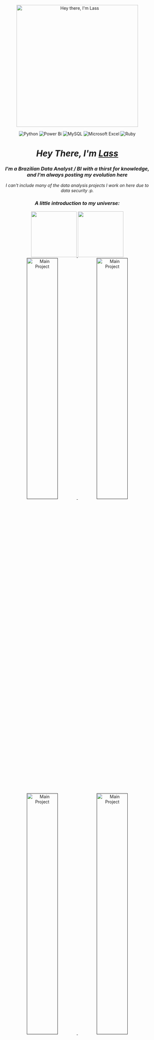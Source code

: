 <p align="center">
  <img src="" alt="Hey there, I'm Lass" height="400" >
</p>

<div align="center">
  
![Python](https://img.shields.io/badge/python-3670A0?style=for-the-badge&logo=python&logoColor=ffdd54)
![Power Bi](https://img.shields.io/badge/power_bi-F2C811?style=for-the-badge&logo=powerbi&logoColor=black)
![MySQL](https://img.shields.io/badge/mysql-4479A1.svg?style=for-the-badge&logo=mysql&logoColor=white)
![Microsoft Excel](https://img.shields.io/badge/Microsoft_Excel-217346?style=for-the-badge&logo=microsoft-excel&logoColor=white)
![Ruby](https://img.shields.io/badge/ruby-%23CC342D.svg?style=for-the-badge&logo=ruby&logoColor=white)


  <h1> <i> Hey There, I'm <a href="https://www.linkedin.com/in/nicollas-venancio/" target="_blank" rel="external"> Lass </a> </i> </h1>
  
  <h3> <i> I'm a Brazilian Data Analyst / BI with a thirst for knowledge, and I'm always posting my evolution here </i> </h3>

  <p> <i>I can't include many of the data analysis projects I work on here due to data security :p.</i> </p>
 
  <h3> <i> A little introduction to my universe: </i> </h3>
  
  <a href="https://github.com/DevLass">
    <img height="150em" src="https://github-readme-stats.vercel.app/api?username=DevLass&count_private=true&include_all_commits=true&show_icons=true&theme=dracula&hide_border=false&show_owner=true"/>
    <img height="150em" src="https://github-readme-stats.vercel.app/api/top-langs/?username=DevLass&theme=dracula&hide_border=false&&layout=compact"/>
  </a>
  

  <div>
  <a href="" target="_blank" rel="external">
  <img src="" alt="Main Project" width="45%"/>
  </a>
  <a href="" target="_blank" rel="external">
  <img src="" alt="Main Project" width="45%"/>
  </a>
  <a href="" target="_blank" rel="external">
  <img src="" alt="Main Project" width="45%"/>
  </a>
  <a href="" target="_blank" rel="external">
  <img src="" alt="Main Project" width="45%"/>
  </a>
  </div>
  
  <h3> <i> In the midst of all this we have websites, blogs, games, utilities. Each one of them tell a dot of my adventure in this developer world.</i> </h3>
  
  <hr>

  <h3> <i> And if you want to be part of my story, call me on one of my socials:</i> </h3>

<div>
  <a href="https://www.linkedin.com/in/nicollas-venancio/" target="_blank" rel="external">
  <img align="center" alt="My Email" width="40" src="https://cdn-icons-png.flaticon.com/512/281/281769.png">
  </a>

  <a href="https://www.linkedin.com/in/nicollas-venancio/" target="_blank" rel="external" >
  <img  align="center" alt="My Linkedin" width="40" src="https://cdn.jsdelivr.net/gh/devicons/devicon/icons/linkedin/linkedin-original.svg">
  </a>
</div>
</div>
